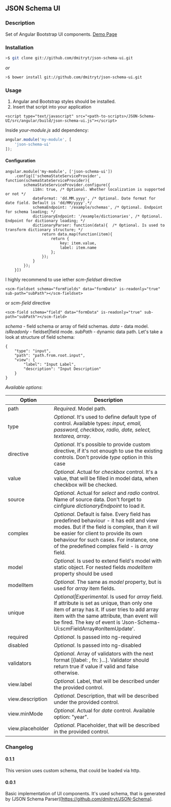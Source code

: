 ## JSON Schema UI
### Description
Set of Angular Bootstrap UI components.
[Demo Page](https://plnkr.co/edit/8JEEH5lvFspKpCHGsLuI?p=preview)

### Installation
```bash
>$ git clone git://github.com/dmitryt/json-schema-ui.git
```
*or*
```bash
>$ bower install git://github.com/dmitryt/json-schema-ui.git
```
### Usage
1. Angular and Bootstrap styles should be installed.
2. Insert that script into your application
```
<script type="text/javascript" src="<path-to-scripts>/JSON-Schema-UI/src/angular/build/json-schema-ui.js"></script>
```
Inside *your-module.js* add dependency:
```javascript
angular.module('my-module', [
    'json-schema-ui'
]);
```
#### Configuration
```
angular.module('my-module', ['json-schema-ui'])
    .config(['schemaStateServiceProvider', function(schemaStateServiceProvider){
        schemaStateServiceProvider.configure({
            i18n: true, /* Optional. Whether localization is supported or not */
            dateFormat: 'dd.MM.yyyy', /* Optional. Date format for date field. Default is 'dd/MM/yyyy'.*/
            schemaEndpoint: '/example/schemas', /* Optional. Endpoint for schema loading; */
            dictionaryEndpoint: '/example/dictionaries', /* Optional. Endpoint for dictionary loading; */
            dictionaryParser: function(data){  /* Optional. Is used to transform dictionary structure; */
                return data.map(function(item){
                    return {
                        key: item.value,
                        label: item.name
                    };
                });
            }
        });
    }])
```
I highly recommend to use iether *scm-fieldset* directive
```
<scm-fieldset schema="formFields" data="formData" is-readonly="true" sub-path="subPath"></scm-fieldset>
```
or *scm-field* directive
```
<scm-field schema="field" data="formData" is-readonly="true" sub-path="subPath"></scm-field>
```
*schema* - field schema or array of field schemas.
*data* - data model.
*isReadonly* - fieldset|field mode.
*subPath* - dynamic data path.
Let's take a look at structure of field schema:
```
{
    "type": "input",
    "path": "path.from.root.input",
    "view": {
        "label": "Input Label",
        "description": "Input Description"
    }
}
```
*Available options*:

| Option        | Description   |
| ------------- | ------------- |
| path          | *Required*. Model path.|
| type          | *Optional*. It's used to define default type of control. Available types: *input, email, password, checkbox, radio, date, select, textarea, array*.  |
| directive     | *Optional*. It's possible to provide custom directive, if it's not enough to use the existing controls. Don't provide *type* option in this case|
| value         | *Optional*. Actual for *checkbox* control. It's a value, that will be filled in model data, when checkbox will be checked. |
| source         | *Optional*. Actual for *select* and *radio* control. Name of source data. Don't forget to cinfgiure *dictionaryEndpoint* to load it. |
| complex        | *Optional*. Default is false. Every field has predefined behaviour - it has edit and view modes. But if the field is complex, than it wil be easier for client to provide its own behaviour for such cases. For instance, one of the predefined complex field - is *array* field. |
| model        | *Optional*. Is used to extend field's model with static object. For nested fields *modelItem* property should be used |
| modelItem    | *Optional*. The same as *model* property, but is used for *array* item fields. |
| unique        | *Optional\|Experimental*. Is used for *array* field. If attribute is set as unique, than only one item of array has it. If user tries to add array item with the same attribute, than event will be fired. The key of event is 'Json-Schema-Ui:scmFieldArray#onItemUpdate'.|
| required      | *Optional*. Is passed into ng-required |
| disabled      | *Optional*. Is passed into ng-disabled |
| validators    | *Optional*. Array of validators with the next format [{label: <string>, fn: <function>}...]. Validator should return true if value if valid and false otherwise.|
| view.label    | *Optional*. Label, that will be described under the provided control.|
| view.description    | *Optional*. Description, that will be described under the provided control.|
| view.minMode  | *Optional*. Actual for *date* control. Available option: "year".
| view.placeholder    | *Optional*. Placeholder, that will be described in the provided control.|

### Changelog
#### 0.1.1
This version uses custom schema, that could be loaded via http.
#### 0.0.1
Basic implementation of UI components. It's used schema, that is generated by (JSON Schema Parser)[https://github.com/dmitryt/JSON-Schema].
